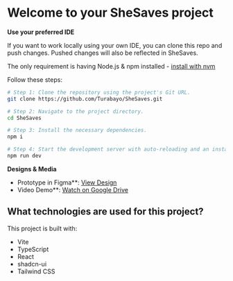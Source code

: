 # Welcome to your SheSaves project

**Use your preferred IDE**

If you want to work locally using your own IDE, you can clone this repo and push changes. Pushed changes will also be reflected in SheSaves.

The only requirement is having Node.js & npm installed - [install with nvm](https://github.com/nvm-sh/nvm#installing-and-updating)

Follow these steps:

```sh
# Step 1: Clone the repository using the project's Git URL.
git clone https://github.com/Turabayo/SheSaves.git

# Step 2: Navigate to the project directory.
cd SheSaves

# Step 3: Install the necessary dependencies.
npm i

# Step 4: Start the development server with auto-reloading and an instant preview.
npm run dev
```

**Designs & Media**

- Prototype in Figma**: [View Design](https://www.figma.com/design/n6EvDJ2L01yGxoGDziKWeU/SheSaves?node-id=0-1&t=znaneEMsrEStqWMn-1)
- Video Demo**: [Watch on Google Drive](https://drive.google.com/drive/folders/1dgSdX9dzE9nuor5y4m4ykxwaCnhxH0iG?usp=sharing)

## What technologies are used for this project?

This project is built with:

- Vite
- TypeScript
- React
- shadcn-ui
- Tailwind CSS
